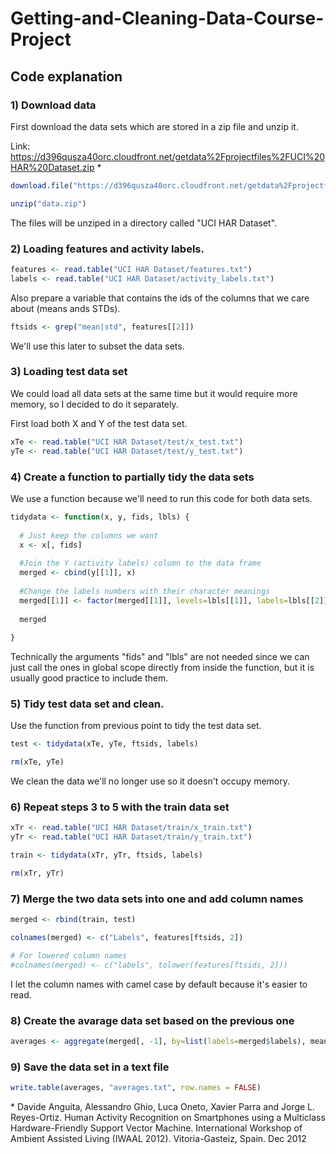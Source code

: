 # Getting-and-Cleaning-Data-Course-Project

## Code explanation

### 1) Download data

First download the data sets which are stored in a zip file and unzip it.

Link: https://d396qusza40orc.cloudfront.net/getdata%2Fprojectfiles%2FUCI%20HAR%20Dataset.zip *

```R
download.file("https://d396qusza40orc.cloudfront.net/getdata%2Fprojectfiles%2FUCI%20HAR%20Dataset.zip", "data.zip")

unzip("data.zip")
```

The files will be unziped in a directory called "UCI HAR Dataset".

### 2) Loading features and activity labels.

```R
features <- read.table("UCI HAR Dataset/features.txt")
labels <- read.table("UCI HAR Dataset/activity_labels.txt")
```

Also prepare a variable that contains the ids of the columns that we care about (means ands STDs).

```R
ftsids <- grep("mean|std", features[[2]])
```

We'll use this later to subset the data sets.

### 3) Loading test data set

We could load all data sets at the same time but it would require more memory, so I decided to do it separately.

First load both X and Y of the test data set.

```R
xTe <- read.table("UCI HAR Dataset/test/x_test.txt")
yTe <- read.table("UCI HAR Dataset/test/y_test.txt")
```

### 4) Create a function to partially tidy the data sets

We use a function because we'll need to run this code for both data sets.

```R
tidydata <- function(x, y, fids, lbls) {
  
  # Just keep the columns we want
  x <- x[, fids]
  
  #Join the Y (activity labels) column to the data frame
  merged <- cbind(y[[1]], x)
  
  #Change the labels numbers with their character meanings
  merged[[1]] <- factor(merged[[1]], levels=lbls[[1]], labels=lbls[[2]])
  
  merged
  
}
```

Technically the arguments "fids" and "lbls" are not needed since we can just call the ones in global scope directly from inside the function, but it is usually good practice to include them.

### 5) Tidy test data set and clean.

Use the function from previous point to tidy the test data set.

```R
test <- tidydata(xTe, yTe, ftsids, labels)

rm(xTe, yTe)
```

We clean the data we'll no longer use so it doesn't occupy memory.

### 6) Repeat steps 3 to 5 with the train data set

```R
xTr <- read.table("UCI HAR Dataset/train/x_train.txt")
yTr <- read.table("UCI HAR Dataset/train/y_train.txt")

train <- tidydata(xTr, yTr, ftsids, labels)

rm(xTr, yTr)
```

### 7) Merge the two data sets into one and add column names

```R
merged <- rbind(train, test)

colnames(merged) <- c("Labels", features[ftsids, 2])

# For lowered column names
#colnames(merged) <- c("labels", tolower(features[ftsids, 2]))
```

I let the column names with camel case by default because it's easier to read.

### 8) Create the avarage data set based on the previous one

```R
averages <- aggregate(merged[, -1], by=list(labels=merged$labels), mean)
```

### 9) Save the data set in a text file

```R
write.table(averages, "averages.txt", row.names = FALSE)
```

\* Davide Anguita, Alessandro Ghio, Luca Oneto, Xavier Parra and Jorge L. Reyes-Ortiz. Human Activity Recognition on Smartphones using a Multiclass Hardware-Friendly Support Vector Machine. International Workshop of Ambient Assisted Living (IWAAL 2012). Vitoria-Gasteiz, Spain. Dec 2012
